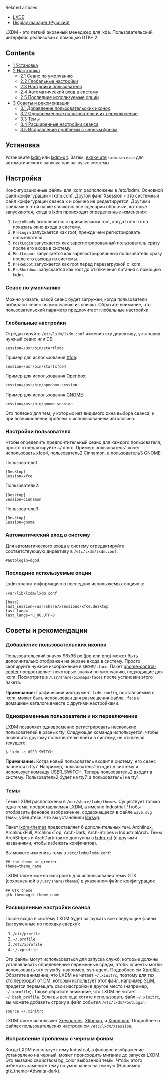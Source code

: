 Related articles

*   [LXDE](/index.php/LXDE "LXDE")
*   [Display manager (Русский)](/index.php/Display_manager_(%D0%A0%D1%83%D1%81%D1%81%D0%BA%D0%B8%D0%B9) "Display manager (Русский)")

LXDM - это легкий экранный менеджер для lxde. Пользовательский интерфейс реализован с помощью GTK+ 2.

## Contents

*   [1 Установка](#Установка)
*   [2 Настройка](#Настройка)
    *   [2.1 Сеанс по умолчанию](#Сеанс_по_умолчанию)
    *   [2.2 Глобальные настройки](#Глобальные_настройки)
    *   [2.3 Настройки пользователя](#Настройки_пользователя)
    *   [2.4 Автоматический вход в систему](#Автоматический_вход_в_систему)
    *   [2.5 Последние используемые опции](#Последние_используемые_опции)
*   [3 Советы и рекомендации](#Советы_и_рекомендации)
    *   [3.1 Добавление пользовательских иконок](#Добавление_пользовательских_иконок)
    *   [3.2 Одновременные пользователи и их переключение](#Одновременные_пользователи_и_их_переключение)
    *   [3.3 Темы](#Темы)
    *   [3.4 Расширенные настройки сеанса](#Расширенные_настройки_сеанса)
    *   [3.5 Исправление проблемы с черным фоном](#Исправление_проблемы_с_черным_фоном)

## Установка

Установите [lxdm](https://www.archlinux.org/packages/?name=lxdm) или [lxdm-git](https://aur.archlinux.org/packages/lxdm-git/). Затем, [включите](/index.php/Enable "Enable") `lxdm.service` для автоматического запуска при загрузке системы.

## Настройка

Конфигурационные файлы для lxdm расположены в /etc/lxdm/. Основной файл конфигурации - lxdm.conf. Другой файл Xsession - это системный файл конфигурации сеанса х и обычно не редактируется. Другими файлами в этой папке являются все сценарии оболочки, которые запускаются, когда в lxdm происходят определенные изменения:

1.  `LoginReady` выполняется с привилегиями root, когда lxdm готов показать окно входа в систему.
2.  `PreLogin` запускается как root, прежде чем регистрировать пользователя.
3.  `PostLogin` запускается как зарегистрированный пользователь сразу после его входа в систему.
4.  `PostLogout` запускается как зарегистрированный пользователь сразу после его выхода из системы.
5.  `PreReboot` запускается как root перед перезагрузкой с lxdm.
6.  `PreShutdown` запускается как root до отключения питания с помощью lxdm.

### Сеанс по умолчанию

Можно указать, какой сеанс будет загружен, когда пользователи выбирают сеанс по умолчанию из списка. Обратите внимание, что пользовательский параметр предпочитает глобальные настройки.

### Глобальные настройки

Отредактируйте `/etc/lxdm/lxdm.conf` изменив эту директиву, установив нужный сеанс или DE:

 `session=/usr/bin/startlxde` 

Пример для использования [Xfce](/index.php/Xfce "Xfce"):

 `session=/usr/bin/startxfce4` 

Пример для использования [Openbox](/index.php/Openbox "Openbox"):

 `session=/usr/bin/openbox-session` 

Пример для использования [GNOME](/index.php/GNOME "GNOME"):

 `session=/usr/bin/gnome-session` 

Это полезно для тем, у которых нет видимого окна выбора сеанса, и при возникновении проблем с использованием автологина.

### Настройки пользователя

Чтобы определить предпочтительный сеанс для каждого пользователя, просто отредактируйте ~/.dmrc. Пример: пользователь1 хочет использовать xfce4, пользователь2 [Cinnamon](/index.php/Cinnamon "Cinnamon"), а пользователь3 GNOME:

Пользователь1:

```
[Desktop]
Session=xfce

```

Пользователь2:

```
[Desktop]
Session=cinnamon

```

Пользователь3:

```
[Desktop]
Session=gnome

```

### Автоматический вход в систему

Для автоматического входа в систему отредактируйте соответствующую директиву в `/etc/lxdm/lxdm.conf`:

```
#autologin=dgod

```

### Последние используемые опции

Lxdm хранит информацию о последних используемых опциях в:

 `/var/lib/lxdm/lxdm.conf` 
```
[base]
last_session=/usr/share/xsessions/xfce.desktop
last_lang=
last_langs=ru_RU.UTF-8
```

## Советы и рекомендации

### Добавление пользовательских иконок

Пользовательский значок 96x96 px (jpg или png) может быть дополнительно отображен на экране входа в систему. Просто скопируйте нужное изображение в `$HOME/.face`. Пакет [gnome-control-center](https://www.archlinux.org/packages/?name=gnome-control-center) предоставляет некоторые значки по умолчанию, подходящие для lxdm. Посмотрите в `/usr/share/pixmaps/faces` после установки этого пакета.

**Примечание:** Графический инструмент `lxdm-config`, поставляемый с lxdm, может быть использован для размещения файла `.face` в домашнем каталоге вместе с другими настройками.

### Одновременные пользователи и их переключение

LXDM позволяет одновременно регистрировать нескольких пользователей в разных tty. Следующая команда используется, чтобы позволить другому пользователю войти в систему, не отключая текущего:

```
$ lxdm -c USER_SWITCH

```

**Примечание:** Когда новый пользователь входит в систему, его сеанс начнется с tty7\. Например, пользователь1 входит в систему и использует команду USER_SWITCH. Теперь пользователь2 входит в систему. Пользователь2 будет на tty7, а пользователь1 на tty1.

### Темы

Темы LXDM расположены в `/usr/share/lxdm/themes`. Существует только одна тема, предоставляемая LXDM, а именно Industrial. Чтобы отобразить фоновое изображение, содержащееся в файле `wave.svg` темы, убедитесь, что вы установили [librsvg](https://www.archlinux.org/packages/?name=librsvg).

Пакет [lxdm-themes](https://aur.archlinux.org/packages/lxdm-themes/) предоставляет 6 дополнительных тем. Archlinux, ArchlinuxFull, ArchlinuxTop, Arch-Dark, Arch-Stripes и IndustrialArch. Темы ArchStripes и ArchDark также доступны в [lxdm-git](https://aur.archlinux.org/packages/lxdm-git/) (с другими названиями, чтобы избежать конфликтов).

Вы можете изменить тему в `/etc/lxdm/lxdm.conf`:

```
## the theme of greeter
theme=theme_name

```

LXDM также можно настроить для использования темы GTK (сохраненной в `/usr/share/themes`) в указанном файле конфигурации:

```
## GTK theme
gtk_theme=gtk_theme_name

```

### Расширенные настройки сеанса

После входа в систему LXDM будет загружать все следующие файлы (загруженные по порядку сверху):

1.  `/etc/profile`
2.  `~/.profile`
3.  `/etc/xprofile`
4.  `~/.xprofile`

Эти файлы могут использоваться для запуска служб, которые должны устанавливать определенные переменные среды, чтобы клиенты могли использовать эту службу, например, ssh-agent. Подробнее см [Xprofile](/index.php/Xprofile "Xprofile"). Обратите внимание, что LXDM не читает `~/.xinitrc`, поэтому для тех, кто переходит от DM, который использует этот файл, например [SLiM](/index.php/SLiM "SLiM"), придется перемещать свои настройки в другое место (например, `~/.xprofile`). Также обратите внимание, что LXDM не читает `~/.bash_profile`. Если вы все еще хотите использовать файл `~/.xinitrc`, вы можете добавить строку в файл события `/etc/lxdm/PostLogin`:

```
source ~/.xinitrc

```

LXDM также использует [Xresources](/index.php/Xresources "Xresources"), [Xkbmap](/index.php/Xkbmap "Xkbmap"), и [Xmodmap](/index.php/Xmodmap "Xmodmap"). Подробнее о файлах пользовательских настроек см `/etc/lxdm/Xsession`.

### Исправление проблемы с черным фоном

Когда LXDM использует тему Industrial, а фоновое изображение установлено на черный, может происходить мигание до запуска LXDM. Это вызвано свойством bg_color выбранной темы. Чтобы этого избежать замените тему по умолчанию на темную (Например gtk_theme=Adwaita-dark).